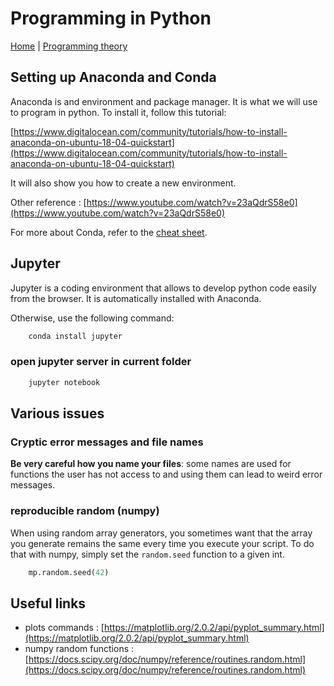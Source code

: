 # Programming in Python

[Home](../../../README.md) | [Programming theory](./theory.md)

## Setting up Anaconda and Conda

Anaconda is and environment and package manager. It is what we will use to program in python. To install it, follow this tutorial:

[https://www.digitalocean.com/community/tutorials/how-to-install-anaconda-on-ubuntu-18-04-quickstart](https://www.digitalocean.com/community/tutorials/how-to-install-anaconda-on-ubuntu-18-04-quickstart)


It will also show you how to create a new environment.

Other reference : [https://www.youtube.com/watch?v=23aQdrS58e0](https://www.youtube.com/watch?v=23aQdrS58e0)

For more about Conda, refer to the [cheat sheet](./conda-cheatsheet).

## Jupyter

Jupyter is a coding environment that allows to develop python code easily from the browser. It is automatically installed with Anaconda.

Otherwise, use the following command:
```bash
    conda install jupyter
```  

### open jupyter server in current folder

```bash
    jupyter notebook
```    

## Various issues

### Cryptic error messages and file names

**Be very careful how you name your files**: some names are  used for functions the user has not access to and using them can lead to weird error messages.

### reproducible random (numpy)

When using random array generators, you sometimes want that the array you generate remains the same every time you execute your script. To do that with numpy, simply set the `random.seed` function to a given int.

```python
    mp.random.seed(42)
```  

## Useful links

- plots commands : [https://matplotlib.org/2.0.2/api/pyplot_summary.html](https://matplotlib.org/2.0.2/api/pyplot_summary.html)
- numpy random functions : [https://docs.scipy.org/doc/numpy/reference/routines.random.html](https://docs.scipy.org/doc/numpy/reference/routines.random.html)